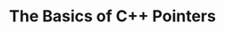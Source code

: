 ---
id: c++-pointer-basics
title: The Basics of C++ Pointers
sidebar_label: The Basics of C++ Pointers
sidebar_position: 1
tags:
  [
    c++,
    programming,
    c++ programming,
    pointers,
    c++ pointers,
    pointer basics
  ]
description: In this tutorial, we'll dive into the basics of C++ pointers. We'll explore how pointers work, how to declare and initialize them, and how to use them to manipulate memory addresses and data. Understanding pointers is crucial for advanced memory management and data manipulation in C++, making this tutorial essential for any programmer aiming to master the language.
---
